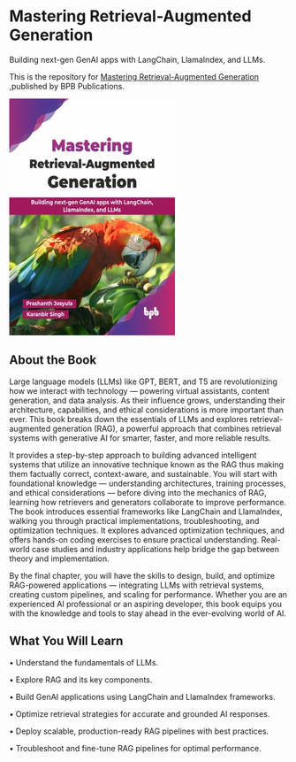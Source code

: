 # Mastering Retrieval-Augmented Generation

Building next-gen GenAI apps with LangChain, LlamaIndex, and LLMs.

This is the repository for [Mastering Retrieval-Augmented Generation
](https://bpbonline.com/products/mastering-retrieval-augmented-generation?_pos=1&_sid=95c0f2400&_ss=r?variant=44551075365064),published by BPB Publications.

<img src="9789365897241.jpg">

## About the Book
Large language models (LLMs) like GPT, BERT, and T5 are revolutionizing how we interact with technology — powering virtual assistants, content generation, and data analysis. As their influence grows, understanding their architecture, capabilities, and ethical considerations is more important than ever. This book breaks down the essentials of LLMs and explores retrieval-augmented generation (RAG), a powerful approach that combines retrieval systems with generative AI for smarter, faster, and more reliable results.

It provides a step-by-step approach to building advanced intelligent systems that utilize an innovative technique known as the RAG thus making them factually correct, context-aware, and sustainable. You will start with foundational knowledge — understanding architectures, training processes, and ethical considerations — before diving into the mechanics of RAG, learning how retrievers and generators collaborate to improve performance. The book introduces essential frameworks like LangChain and LlamaIndex, walking you through practical implementations, troubleshooting, and optimization techniques. It explores advanced optimization techniques, and offers hands-on coding exercises to ensure practical understanding. Real-world case studies and industry applications help bridge the gap between theory and implementation. 

By the final chapter, you will have the skills to design, build, and optimize RAG-powered applications — integrating LLMs with retrieval systems, creating custom pipelines, and scaling for performance. Whether you are an experienced AI professional or an aspiring developer, this book equips you with the knowledge and tools to stay ahead in the ever-evolving world of AI.

## What You Will Learn
• Understand the fundamentals of LLMs.

• Explore RAG and its key components.

• Build GenAI applications using LangChain and LlamaIndex frameworks.

• Optimize retrieval strategies for accurate and grounded AI responses.

• Deploy scalable, production-ready RAG pipelines with best practices.

• Troubleshoot and fine-tune RAG pipelines for optimal performance.
